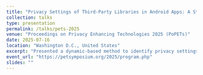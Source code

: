 ```yaml
---
title: "Privacy Settings of Third-Party Libraries in Android Apps: A Study of Facebook SDKs"
collection: talks
type: presentation
permalink: /talks/pets-2025
venue: "Proceedings on Privacy Enhancing Technologies 2025 (PoPETs)"
date: 2025-07-16
location: "Washington D.C., United States"
excerpt: "Presented a dynamic-based method to identify privacy settings of third-party SDKs in Android apps. The method was used to analyze over 6,000 real apps to understand developer choices and inconsistencies in apps."
event_url: "https://petsymposium.org/2025/program.php"
slides: ""
---
```

